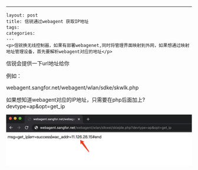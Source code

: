 ---
    layout: post
    title: 信锐通过webagent 获取IP地址
    tags:
    categories:
    ---
    <p>信锐换无线控制器，如果有部署webagenet,同时将管理界面映射到外网，如果想通过映射地址管理设备，首先要解析webagent对应的地址</p>
<p>信锐会提供一下url地址给你</p>
<p>例如：</p>
<p>webagent.sangfor.net/webagent/wlan/sdke/skwlk.php</p>
<p>如果想知道webagent对应的IP地址，只需要在php后面加上?devtype=ap&amp;opt=get_ip</p>
<p><img src="/images/blog/725676-20200727222847827-264918191.png" alt="" loading="lazy" /></p>
<p>&nbsp;</p>
    

